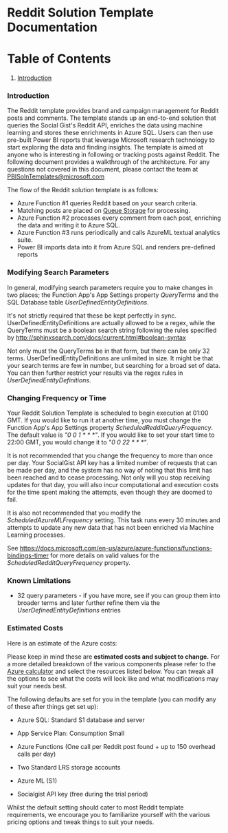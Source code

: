 ﻿Reddit Solution Template Documentation
===========================================================

# Table of Contents
1. [Introduction](#introduction)


### Introduction

The Reddit template provides brand and campaign management for Reddit posts and comments.  The template stands up an end-to-end solution that queries the Social Gist's Reddit API, enriches the data using machine learning and stores these enrichments in Azure SQL. Users can then use pre-built Power BI reports that leverage Microsoft research technology to start exploring the data and finding insights.
The template is aimed at anyone who is interesting in following or tracking posts against Reddit.
The following document provides a walkthrough of the architecture. For any questions not covered in this document, please contact the team at <PBISolnTemplates@microsoft.com>


The flow of the Reddit solution template is as follows:

-   Azure Function #1 queries Reddit based on your search criteria.
-   Matching posts are placed on [Queue Storage](https://azure.microsoft.com/en-us/services/storage/queues/) for processing.
-   Azure Function #2 processes every comment from each post, enriching the data and writing it to Azure SQL.
-   Azure Function #3 runs periodically and calls AzureML textual analytics suite.
-   Power BI imports data into it from Azure SQL and renders pre-defined reports

###  Modifying Search Parameters
In general, modifying search parameters require you to make changes in two places; the Function App's App Settings property *QueryTerms* and the SQL Database table *UserDefinedEntityDefinitions*.

It's not strictly required that these be kept perfectly in sync.  UserDefinedEntityDefinitions are actually allowed to be a regex, while the QueryTerms must be a boolean search string following the rules specified by http://sphinxsearch.com/docs/current.html#boolean-syntax

Not only must the QueryTerms be in that form, but there can be only 32 terms.  UserDefinedEntityDefinitions are unlimited in size.  It might be that your search terms are few in number, but searching for a broad set of data.  You can then further restrict your results via the regex rules in *UserDefinedEntityDefinitions*.  

### Changing Frequency or Time
Your Reddit Solution Template is scheduled to begin execution at 01:00 GMT.  If you would like to run it at another time, you must change the Function App's App Settings property *ScheduledRedditQueryFrequency*.  The default value is _"0 0 1 * * *"_.  If you would like to set your start time to 22:00 GMT, you would change it to _"0 0 22 * * *"_.  

It is not recommended that you change the frequency to more than once per day.  Your SocialGist API key has a limited number of requests that can be made per day, and the system has no way of noting that this limit has been reached and to cease processing.  Not only will you stop receiving updates for that day, you will also incur computational and execution costs for the time spent making the attempts, even though they are doomed to fail.

It is also not recommended that you modify the *ScheduledAzureMLFrequency* setting.  This task runs every 30 minutes and attempts to update any new data that has not been enriched via Machine Learning processes.

See https://docs.microsoft.com/en-us/azure/azure-functions/functions-bindings-timer for more details on valid values for the *ScheduledRedditQueryFrequency* property.

### Known Limitations
-  32 query parameters - if you have more, see if you can group them into broader terms and later further refine them via the *UserDefinedEntityDefinitions* entries

### Estimated Costs

Here is an estimate of the Azure costs:

Please keep in mind these are **estimated costs and subject to change.** For a more detailed breakdown of the various components please refer to the [Azure calculator](https://azure.microsoft.com/en-us/pricing/calculator/) and select the resources listed below. You can tweak all the options to see what the costs will look like and what modifications may suit your needs best.

The following defaults are set for you in the template (you can modify any of these after things get set up):

-   Azure SQL: Standard S1 database and server

-   App Service Plan: Consumption Small

-   Azure Functions (One call per Reddit post found + up to 150 overhead calls per day)

-   Two Standard LRS storage accounts

-   Azure ML (S1)

-   Socialgist API key (free during the trial period)

Whilst the default setting should cater to most Reddit template requirements, we encourage you to familiarize yourself with the various pricing options and tweak things to suit your needs.
